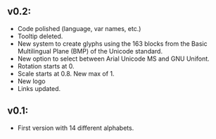 ## v0.2:
- Code polished (language, var names, etc.)
- Tooltip deleted.
- New system to create glyphs using the 163 blocks from the Basic Multilingual Plane (BMP) of the Unicode standard.
- New option to select between Arial Unicode MS and GNU Unifont.
- Rotation starts at 0.
- Scale starts at 0.8. New max of 1.
- New logo
- Links updated.



## v0.1:
- First version with 14 different alphabets.